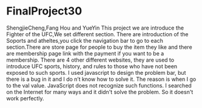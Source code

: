 # FinalProject30
ShengjieCheng,Fang Hou and YueYin
This project we are introduce the Fighter of the UFC,We set different section. There are introduction of the Soports and atheltes,you click the navigation bar to go to each section.There are store page for people to buy the item they like and there are membership page link with the payment if you want to be a membership. There are 4 other different websites, they are used to introduce UFC sports, history, and rules to those who have not been exposed to such sports. I used javascript to design the problem bar, but there is a bug in it and I do n’t know how to solve it. The reason is when I go to the val value. JavaScript does not recognize such functions. I searched on the Internet for many ways and it didn't solve the problem. So it doesn't work perfectly.
